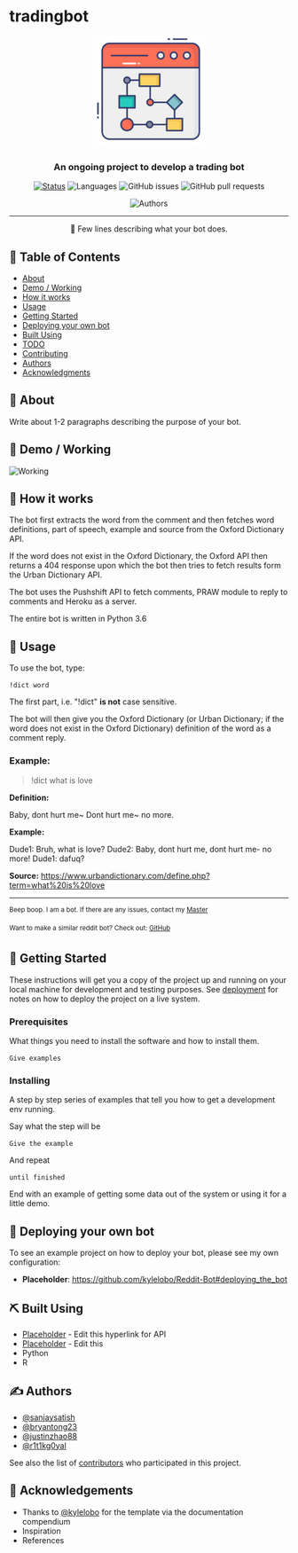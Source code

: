 # tradingbot

<p align="center">
  <a href="" rel="noopener">
 <img width=200px height=200px src="https://github.com/sanjaysatish/tradingbot/blob/main/web-browser.png" alt="Bot logo"></a>
</p>


<h3 align="center">An ongoing project to develop a trading bot</h3>

<div align="center">

  [![Status](https://img.shields.io/badge/Status-Active-988189)]()
  ![Languages](https://img.shields.io/badge/Languages-R%2C%20Python-8CBEB2)
  ![GitHub issues](https://img.shields.io/github/issues/sanjaysatish/tradingbot?color=f2ebbf)
  ![GitHub pull requests](https://img.shields.io/github/issues-pr/sanjaysatish/tradingbot?color=F3b562)
  
  ![Authors](https://img.shields.io/badge/Authors-%40sanjaysatish%2C%20%40bryantong23%2C%20%40justinzhao88%2C%20and%20%40r1t1kg0yal-F06060?style=flat&logo=appveyor?)

</div>

---

<p align="center"> 🤖 Few lines describing what your bot does.
    <br> 
</p>

## 📝 Table of Contents
+ [About](#about)
+ [Demo / Working](#demo)
+ [How it works](#working)
+ [Usage](#usage)
+ [Getting Started](#getting_started)
+ [Deploying your own bot](#deployment)
+ [Built Using](#built_using)
+ [TODO](../TODO.md)
+ [Contributing](../CONTRIBUTING.md)
+ [Authors](#authors)
+ [Acknowledgments](#acknowledgement)

## 🧐 About <a name = "about"></a>
Write about 1-2 paragraphs describing the purpose of your bot.

## 🎥 Demo / Working <a name = "demo"></a>
![Working](https://media.giphy.com/media/20NLMBm0BkUOwNljwv/giphy.gif)

## 💭 How it works <a name = "working"></a>

The bot first extracts the word from the comment and then fetches word definitions, part of speech, example and source from the Oxford Dictionary API.

If the word does not exist in the Oxford Dictionary, the Oxford API then returns a 404 response upon which the bot then tries to fetch results form the Urban Dictionary API.

The bot uses the Pushshift API to fetch comments, PRAW module to reply to comments and Heroku as a server.

The entire bot is written in Python 3.6

## 🎈 Usage <a name = "usage"></a>

To use the bot, type:
```
!dict word
```
The first part, i.e. "!dict" **is not** case sensitive.

The bot will then give you the Oxford Dictionary (or Urban Dictionary; if the word does not exist in the Oxford Dictionary) definition of the word as a comment reply.

### Example:

> !dict what is love

**Definition:**

Baby, dont hurt me~
Dont hurt me~ no more.

**Example:**

Dude1: Bruh, what is love?
Dude2: Baby, dont hurt me, dont hurt me- no more!
Dude1: dafuq?

**Source:** https://www.urbandictionary.com/define.php?term=what%20is%20love

---

<sup>Beep boop. I am a bot. If there are any issues, contact my [Master](https://www.reddit.com/message/compose/?to=PositivePlayer1&subject=/u/Wordbook_Bot)</sup>

<sup>Want to make a similar reddit bot? Check out: [GitHub](https://github.com/kylelobo/Reddit-Bot)</sup>

## 🏁 Getting Started <a name = "getting_started"></a>
These instructions will get you a copy of the project up and running on your local machine for development and testing purposes. See [deployment](#deployment) for notes on how to deploy the project on a live system.

### Prerequisites

What things you need to install the software and how to install them.

```
Give examples
```

### Installing

A step by step series of examples that tell you how to get a development env running.

Say what the step will be

```
Give the example
```

And repeat

```
until finished
```

End with an example of getting some data out of the system or using it for a little demo.

## 🚀 Deploying your own bot <a name = "deployment"></a>
To see an example project on how to deploy your bot, please see my own configuration:

+ **Placeholder**: https://github.com/kylelobo/Reddit-Bot#deploying_the_bot

## ⛏️ Built Using <a name = "built_using"></a>
+ [Placeholder](https://praw.readthedocs.io/en/latest/) - Edit this hyperlink for API
+ [Placeholder](https://www.heroku.com/) - Edit this 
+ Python
+ R

## ✍️ Authors <a name = "authors"></a>
+ [@sanjaysatish](https://github.com/sanjaysatish) 
+ [@bryantong23](https://github.com/bryantong23) 
+ [@justinzhao88](https://github.com/justinzhao88) 
+ [@r1t1kg0yal](https://github.com/r1t1kg0yal) 

See also the list of [contributors](https://github.com/sanjaysatish/tradingbot/contributors) who participated in this project.

## 🎉 Acknowledgements <a name = "acknowledgement"></a>
+ Thanks to [@kylelobo](https://github.com/kylelobo) for the template via the documentation compendium
+ Inspiration
+ References

